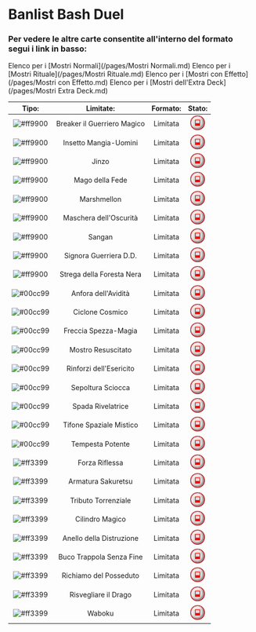 # Banlist Bash Duel 
### Per vedere le altre carte consentite all'interno del formato segui i link in basso:
Elenco per i [Mostri Normali](/pages/Mostri Normali.md)
Elenco per i [Mostri Rituale](/pages/Mostri Rituale.md)
Elenco per i [Mostri con Effetto](/pages/Mostri con Effetto.md)
Elenco per i [Mostri dell'Extra Deck](/pages/Mostri Extra Deck.md)


|Tipo:     | Limitate:                   | Formato: | Stato: |
|:--------:|:---------------------------:|:--------:|:---------------------------------------------------------:|
| ![#ff9900](https://placehold.co/15x15/ff9900/ff9900.png) | Breaker il Guerriero Magico | Limitata | <img src="/images/limited.png" alt="drawing" width="30"/> |
| ![#ff9900](https://placehold.co/15x15/ff9900/ff9900.png) | Insetto Mangia-Uomini       | Limitata | <img src="/images/limited.png" alt="drawing" width="30"/> |
| ![#ff9900](https://placehold.co/15x15/ff9900/ff9900.png) | Jinzo                       | Limitata | <img src="/images/limited.png" alt="drawing" width="30"/> |
| ![#ff9900](https://placehold.co/15x15/ff9900/ff9900.png) | Mago della Fede             | Limitata | <img src="/images/limited.png" alt="drawing" width="30"/> |
| ![#ff9900](https://placehold.co/15x15/ff9900/ff9900.png) | Marshmellon                 | Limitata | <img src="/images/limited.png" alt="drawing" width="30"/> |
| ![#ff9900](https://placehold.co/15x15/ff9900/ff9900.png) | Maschera dell'Oscurità      | Limitata | <img src="/images/limited.png" alt="drawing" width="30"/> |
| ![#ff9900](https://placehold.co/15x15/ff9900/ff9900.png) | Sangan                      | Limitata | <img src="/images/limited.png" alt="drawing" width="30"/> |
| ![#ff9900](https://placehold.co/15x15/ff9900/ff9900.png) | Signora Guerriera D.D.      | Limitata | <img src="/images/limited.png" alt="drawing" width="30"/> |
| ![#ff9900](https://placehold.co/15x15/ff9900/ff9900.png) | Strega della Foresta Nera   | Limitata | <img src="/images/limited.png" alt="drawing" width="30"/> |
| ![#00cc99](https://placehold.co/15x15/00cc99/00cc99.png) | Anfora dell'Avidità         | Limitata | <img src="/images/limited.png" alt="drawing" width="30"/> |
| ![#00cc99](https://placehold.co/15x15/00cc99/00cc99.png) | Ciclone Cosmico             | Limitata | <img src="/images/limited.png" alt="drawing" width="30"/> |
| ![#00cc99](https://placehold.co/15x15/00cc99/00cc99.png) | Freccia Spezza-Magia        | Limitata | <img src="/images/limited.png" alt="drawing" width="30"/> |
| ![#00cc99](https://placehold.co/15x15/00cc99/00cc99.png) | Mostro Resuscitato          | Limitata | <img src="/images/limited.png" alt="drawing" width="30"/> |
| ![#00cc99](https://placehold.co/15x15/00cc99/00cc99.png) | Rinforzi dell'Esericito     | Limitata | <img src="/images/limited.png" alt="drawing" width="30"/> |
| ![#00cc99](https://placehold.co/15x15/00cc99/00cc99.png) | Sepoltura Sciocca           | Limitata | <img src="/images/limited.png" alt="drawing" width="30"/> |
| ![#00cc99](https://placehold.co/15x15/00cc99/00cc99.png) | Spada Rivelatrice           | Limitata | <img src="/images/limited.png" alt="drawing" width="30"/> |
| ![#00cc99](https://placehold.co/15x15/00cc99/00cc99.png) | Tifone Spaziale Mistico     | Limitata | <img src="/images/limited.png" alt="drawing" width="30"/> |
| ![#00cc99](https://placehold.co/15x15/00cc99/00cc99.png) | Tempesta Potente            | Limitata | <img src="/images/limited.png" alt="drawing" width="30"/> |
| ![#ff3399](https://placehold.co/15x15/ff3399/ff3399.png) | Forza Riflessa              | Limitata | <img src="/images/limited.png" alt="drawing" width="30"/> |
| ![#ff3399](https://placehold.co/15x15/ff3399/ff3399.png) | Armatura Sakuretsu          | Limitata | <img src="/images/limited.png" alt="drawing" width="30"/> |
| ![#ff3399](https://placehold.co/15x15/ff3399/ff3399.png) | Tributo Torrenziale         | Limitata | <img src="/images/limited.png" alt="drawing" width="30"/> |
| ![#ff3399](https://placehold.co/15x15/ff3399/ff3399.png) | Cilindro Magico             | Limitata | <img src="/images/limited.png" alt="drawing" width="30"/> |
| ![#ff3399](https://placehold.co/15x15/ff3399/ff3399.png) | Anello della Distruzione    | Limitata | <img src="/images/limited.png" alt="drawing" width="30"/> |
| ![#ff3399](https://placehold.co/15x15/ff3399/ff3399.png) | Buco Trappola Senza Fine    | Limitata | <img src="/images/limited.png" alt="drawing" width="30"/> |
| ![#ff3399](https://placehold.co/15x15/ff3399/ff3399.png) | Richiamo del Posseduto      | Limitata | <img src="/images/limited.png" alt="drawing" width="30"/> |
| ![#ff3399](https://placehold.co/15x15/ff3399/ff3399.png) | Risvegliare il Drago        | Limitata | <img src="/images/limited.png" alt="drawing" width="30"/> |
| ![#ff3399](https://placehold.co/15x15/ff3399/ff3399.png) | Waboku                      | Limitata | <img src="/images/limited.png" alt="drawing" width="30"/> |
